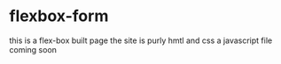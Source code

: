 # flexbox-form
this is a flex-box built page 
the site is purly hmtl and css
a javascript file coming soon 
